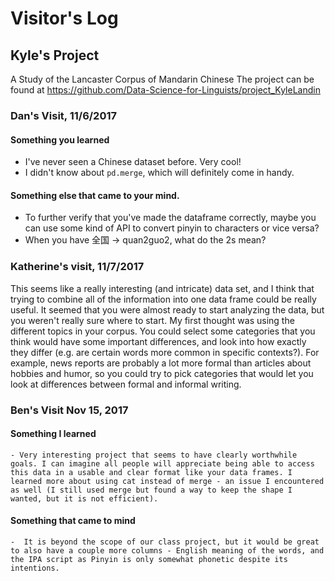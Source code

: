 # Visitor's Log
## Kyle's Project

A Study of the Lancaster Corpus of Mandarin Chinese
The project can be found at https://github.com/Data-Science-for-Linguists/project_KyleLandin


### Dan's Visit, 11/6/2017
#### Something you learned
  - I've never seen a Chinese dataset before. Very cool!
  - I didn't know about `pd.merge`, which will definitely come in handy.

#### Something else that came to your mind.
  - To further verify that you've made the dataframe correctly, maybe you can use some kind of API to convert pinyin to characters or vice versa?
  - When you have 全国 -> quan2guo2, what do the 2s mean?


### Katherine's visit, 11/7/2017
This seems like a really interesting (and intricate) data set, and I think that trying to combine all of the information into one data frame could be really useful.
It seemed that you were almost ready to start analyzing the data, but you weren't really sure where to start. My first thought was using the different topics in your corpus. You could select some categories that you think would have some important differences, and look into how exactly they differ (e.g. are certain words more common in specific contexts?). For example, news reports are probably a lot more formal than articles about hobbies and humor, so you could try to pick categories that would let you look at differences between formal and informal writing.

### Ben's Visit Nov 15, 2017  
#### Something I learned  
    - Very interesting project that seems to have clearly worthwhile goals. I can imagine all people will appreciate being able to access this data in a usable and clear format like your data frames. I learned more about using cat instead of merge - an issue I encountered as well (I still used merge but found a way to keep the shape I wanted, but it is not efficient).

#### Something that came to mind  
    -  It is beyond the scope of our class project, but it would be great to also have a couple more columns - English meaning of the words, and the IPA script as Pinyin is only somewhat phonetic despite its intentions.
